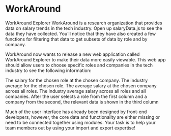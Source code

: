 # WorkAround
WorkAround Explorer
WorkAround is a research organization that provides data on salary trends in the tech industry. Open up salaryData.js to see the data they have collected. You’ll notice that they have also created a few functions for filtering that data to get subsets of data by role and by company.

WorkAround now wants to release a new web application called WorkAround Explorer to make their data more easily viewable. This web app should allow users to choose specific roles and companies in the tech industry to see the following information:

The salary for the chosen role at the chosen company.
The industry average for the chosen role.
The average salary at the chosen company across all roles.
The industry average salary across all roles and all companies.
After the user selects a role from the first column and a company from the second, the relevant data is shown in the third column

Much of the user interface has already been designed by front-end developers, however, the core data and functionality are either missing or need to be connected together using modules. Your task is to help your team members out by using your import and export expertise!

